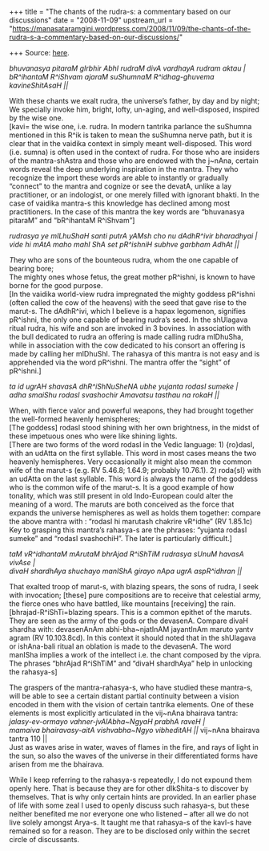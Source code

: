 +++
title = "The chants of the rudra-s: a commentary based on our discussions"
date = "2008-11-09"
upstream_url = "https://manasataramgini.wordpress.com/2008/11/09/the-chants-of-the-rudra-s-a-commentary-based-on-our-discussions/"

+++
Source: [here](https://manasataramgini.wordpress.com/2008/11/09/the-chants-of-the-rudra-s-a-commentary-based-on-our-discussions/).

*bhuvanasya pitaraM gIrbhir AbhI rudraM divA vardhayA rudram aktau \|  
bR^ihantaM R^iShvam ajaraM suShumnaM R^idhag-ghuvema kavineShitAsaH \|\|*

With these chants we exalt rudra, the universe’s father, by day and by night;  
We specially invoke him, bright, lofty, un-aging, and well-disposed, inspired by the wise one.  
\[kavi= the wise one, i.e. rudra. In modern tantrika parlance the suShumna mentioned in this R^ik is taken to mean the suShumna nerve path, but it is clear that in the vaidika context in simply meant well-disposed. This word (i.e. sumna) is often used in the context of rudra. For those who are insiders of the mantra-shAstra and those who are endowed with the j\~nAna, certain words reveal the deep underlying inspiration in the mantra. They who recognize the import these words are able to instantly or gradually “connect” to the mantra and cognize or see the devatA, unlike a lay practitioner, or an indologist, or one merely filled with ignorant bhakti. In the case of vaidika mantra-s this knowledge has declined among most practitioners. In the case of this mantra the key words are “bhuvanasya pitaraM” and “bR^ihantaM R^iShvam”\]

*rudrasya ye mILhuShaH santi putrA yAMsh cho nu dAdhR^ivir bharadhyai \|  
vide hi mAtA maho mahI ShA set pR^ishniH subhve garbham AdhAt \|\|*

*T*hey who are sons of the bounteous rudra, whom the one capable of bearing bore;  
The mighty ones whose fetus, the great mother pR^ishni, is known to have borne for the good purpose.  
\[In the vaidika world-view rudra impregnated the mighty goddess pR^ishni (often called the cow of the heavens) with the seed that gave rise to the marut-s. The dAdhR^ivi, which I believe is a hapax legomenon, signifies pR^ishni, the only one capable of bearing rudra’s seed. In the shUlagava ritual rudra, his wife and son are invoked in 3 bovines. In association with the bull dedicated to rudra an offering is made calling rudra mIDhuSha, while in association with the cow dedicated to his consort an offering is made by calling her mIDhuShI. The rahasya of this mantra is not easy and is apprehended via the word pR^ishni. The mantra offer the “sight” of pR^ishni.\]

*ta id ugrAH shavasA dhR^iShNuSheNA ubhe yujanta rodasI sumeke \|  
adha smaiShu rodasI svashochir Amavatsu tasthau na rokaH \|\|*

When, with fierce valor and powerful weapons, they had brought together the well-formed heavenly hemispheres;  
\[The goddess\] rodasI stood shining with her own brightness, in the midst of these impetuous ones who were like shining lights.  
\[There are two forms of the word rodasI in the Vedic language: 1) {ro}dasI, with an udAtta on the first syllable. This word in most cases means the two heavenly hemispheres. Very occasionally it might also mean the common wife of the marut-s (e.g. RV 5.46.8; 1.64.9; probably 10.76.1). 2) roda{sI} with an udAtta on the last syllable. This word is always the name of the goddess who is the common wife of the marut-s. It is a good example of how tonality, which was still present in old Indo-European could alter the meaning of a word. The maruts are both conceived as the force that expands the universe hemispheres as well as holds them together: compare the above mantra with : “rodasI hi marutash chakrire vR^idhe” (RV 1.85.1c) Key to grasping this mantra’s rahasya-s are the phrases: “yujanta rodasI sumeke” and “rodasI svashochiH”. The later is particularly difficult.\]

*taM vR^idhantaM mArutaM bhrAjad R^iShTiM rudrasya sUnuM havasA vivAse \|  
divaH shardhAya shuchayo manIShA girayo nApa ugrA aspR^idhran \|\|*

That exalted troop of marut-s, with blazing spears, the sons of rudra, I seek with invocation; \[these\] pure compositions are to receive that celestial army, the fierce ones who have battled, like mountains \[receiving\] the rain.  
\[bhrajad-R^iShTi=blazing spears. This is a common epithet of the maruts. They are seen as the army of the gods or the devasenA. Compare divaH shardha with: devasenAnAm abhi-bha\~njatInAM jayantInAm maruto yantv agram (RV 10.103.8cd). In this context it should noted that in the shUlagava or ishAna-bali ritual an oblation is made to the devasenA. The word manISha implies a work of the intellect i.e. the chant composed by the vipra. The phrases “bhrAjad R^iShTiM” and “divaH shardhAya” help in unlocking the rahasya-s\]

The graspers of the mantra-rahasya-s, who have studied these mantra-s, will be able to see a certain distant partial continuity between a vision encoded in them with the vision of certain tantrika elements. One of these elements is most explicitly articulated in the vij\~nAna bhairava tantra:  
*jalasy-ev-ormayo vahner-jvAlAbha\~NgyaH prabhA raveH \|  
mamaiva bhairavasy-aitA vishvabha\~Ngyo vibheditAH \|\|* vij\~nAna bhairava tantra 110 \|\|  
Just as waves arise in water, waves of flames in the fire, and rays of light in the sun, so also the waves of the universe in their differentiated forms have arisen from me the bhairava.

While I keep referring to the rahasya-s repeatedly, I do not expound them openly here. That is because they are for other dIkShita-s to discover by themselves. That is why only certain hints are provided. In an earlier phase of life with some zeal I used to openly discuss such rahasya-s, but these neither benefited me nor everyone one who listened – after all we do not live solely amongst Arya-s. It taught me that rahasya-s of the kavI-s have remained so for a reason. They are to be disclosed only within the secret circle of discussants.

